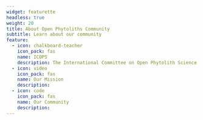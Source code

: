 ```yaml
---
widget: featurette
headless: true
weight: 20
title: About Open Phytoliths Community
subtitle: Learn about our community
feature:
  - icon: chalkboard-teacher
    icon_pack: fas
    name: ICOPS
    description: The International Committee on Open Phytolith Science (ICOPS) has been created within the [International Phytolith Society](https://phytoliths.org/) to work on increasing the knowledge of and implementation of open science practices in phytolith research. 
  - icon: video
    icon_pack: fas
    name: Our Mission
    description: 
  - icon: code
    icon_pack: fas
    name: Our Community
    description: 
---
```

